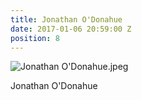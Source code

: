 ```yaml
---
title: Jonathan O'Donahue
date: 2017-01-06 20:59:00 Z
position: 8
---
```


![Jonathan O'Donahue.jpeg](/uploads/Jonathan%20O'Donahue.jpeg)

Jonathan O'Donahue